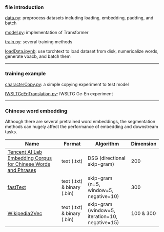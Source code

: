 ### file introduction

[data.py](data.py): preprocess datasets including loading, embedding, padding, and batch

[model.py](model.py): implementation of Transformer 

[train.py](train.py): several training methods

[loadData.ipynb](loadData.ipynb): use torchtext to load dataset from disk, numericalize words, generate voacb, and batch them

---

### training example

[characterCopy.py](characterCopy.py): a simple copying experiment to test model 

[IWSLTGeEnTranslation.py](IWSLTGeEnTranslation.py): IWSLTG Ge-En experiment


---

### Chinese word embedding

Although there are several pretrained word embeddings, the segmentation methods can hugely affect the performance of embedding and downstream tasks. 

| Name                                 | Format             | Algorithm   | Dimension |
|--------------------------------------|--------------------|-------------|-----------|
| [Tencent AI Lab Embedding Corpus for Chinese Words and Phrases](https://ai.tencent.com/ailab/nlp/embedding.html) | text (.txt) | DSG (directional skip-gram) | 200 |
| [fastText](https://fasttext.cc/docs/en/crawl-vectors.html) | text (.txt) & binary (.bin) | skip-gram <br>(n=5, window=5, negative=10) | 300 |
| [Wikipedia2Vec](https://wikipedia2vec.github.io/wikipedia2vec/pretrained/#chinese) | text (.txt) & binary (.bin) | skip-gram<br>(window=5, iteration=10, negative=15) | 100 & 300 |